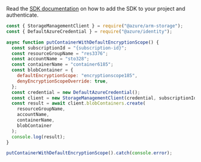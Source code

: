 Read the [SDK documentation](https://github.com/Azure/azure-sdk-for-js/blob/%40azure%2Farm-storage_17.2.0/sdk/storage/arm-storage/README.md) on how to add the SDK to your project and authenticate.

```javascript
const { StorageManagementClient } = require("@azure/arm-storage");
const { DefaultAzureCredential } = require("@azure/identity");

async function putContainerWithDefaultEncryptionScope() {
  const subscriptionId = "{subscription-id}";
  const resourceGroupName = "res3376";
  const accountName = "sto328";
  const containerName = "container6185";
  const blobContainer = {
    defaultEncryptionScope: "encryptionscope185",
    denyEncryptionScopeOverride: true,
  };
  const credential = new DefaultAzureCredential();
  const client = new StorageManagementClient(credential, subscriptionId);
  const result = await client.blobContainers.create(
    resourceGroupName,
    accountName,
    containerName,
    blobContainer
  );
  console.log(result);
}

putContainerWithDefaultEncryptionScope().catch(console.error);
```
